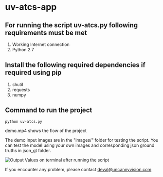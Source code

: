 # uv-atcs-app

## For running the script uv-atcs.py following requirements must be met

1. Working Internet connection
2. Python 2.7

## Install the following required dependencies if required using pip 

1. shutil
2. requests
3. numpy

## Command to run the project 
   
   ```python uv-atcs.py```

demo.mp4 shows the flow of the project

The demo input images are in the "images/" folder for testing the script. You can test the model using your own images and corresponding json ground truths in json_gt folder.  

![Output Values on terminal after running the script](https://github.com/uvdeveloper/uv-atcs-app/blob/master/result_command_line.png "")

If you encounter any problem, please contact deval@uncannyvision.com
